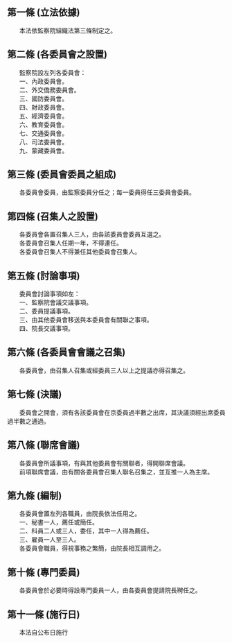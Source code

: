 第一條 (立法依據)
-----------------
　　本法依監察院組織法第三條制定之。  


第二條 (各委員會之設置)
-----------------------
　　監察院設左列各委員會：  
　　一、內政委員會。  
　　二、外交僑務委員會。  
　　三、國防委員會。  
　　四、財政委員會。  
　　五、經濟委員會。  
　　六、教育委員會。  
　　七、交通委員會。  
　　八、司法委員會。  
　　九、蒙藏委員會。  


第三條 (委員會委員之組成)
-------------------------
　　各委員會委員，由監察委員分任之；每一委員得任三委員會委員。  


第四條 (召集人之設置)
---------------------
　　各委員會各置召集人三人，由各該委員會委員互選之。  
　　各委員會召集人任期一年，不得連任。  
　　各委員會召集人不得兼任其他委員會召集人。  


第五條 (討論事項)
-----------------
　　委員會討論事項如左：  
　　一、監察院會議交議事項。  
　　二、委員提議事項。  
　　三、由其他委員會移送與本委員會有關聯之事項。  
　　四、院長交議事項。  


第六條 (各委員會會議之召集)
---------------------------
　　各委員會，由召集人召集或經委員三人以上之提議亦得召集之。  


第七條 (決議)
-------------
　　委員會之開會，須有各該委員會在京委員過半數之出席，其決議須經出席委員過半數之通過。  


第八條 (聯席會議)
-----------------
　　各委員會所議事項，有與其他委員會有關聯者，得開聯席會議。  
　　前項聯席會議，由有關各委員會召集人聯名召集之，並互推一人為主席。  


第九條 (編制)
-------------
　　各委員會置左列各職員，由院長依法任用之。  
　　一、秘書一人，薦任或簡任。  
　　二、科員二人或三人，委任，其中一人得為薦任。  
　　三、雇員一人至三人。  
　　各委員會職員，得視事務之繁簡，由院長相互調用之。  


第十條 (專門委員)
-----------------
　　各委員會於必要時得設專門委員一人，由各委員會提請院長聘任之。  


第十一條 (施行日)
-----------------
　　本法自公布日施行